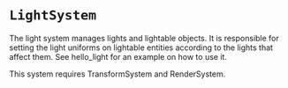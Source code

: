# `LightSystem`


The light system manages lights and lightable objects. It is responsible for
setting the light uniforms on lightable entities according to the lights that
affect them. See hello_light for an example on how to use it.

This system requires TransformSystem and RenderSystem.

